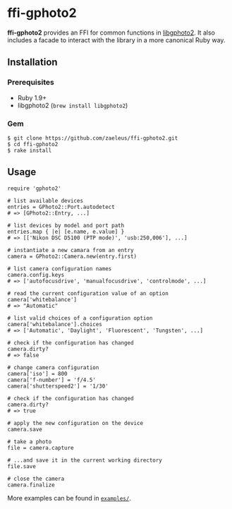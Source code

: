 # ffi-gphoto2

**ffi-gphoto2** provides an FFI for common functions in [libgphoto2][1].
It also includes a facade to interact with the library in a more
canonical Ruby way.

## Installation

### Prerequisites

  * Ruby 1.9+
  * libgphoto2 (`brew install libgphoto2`)

### Gem

    $ git clone https://github.com/zaeleus/ffi-gphoto2.git
    $ cd ffi-gphoto2
    $ rake install

## Usage

    require 'gphoto2'

    # list available devices
    entries = GPhoto2::Port.autodetect
    # => [GPhoto2::Entry, ...]

    # list devices by model and port path
    entries.map { |e| [e.name, e.value] }
    # => [['Nikon DSC D5100 (PTP mode)', 'usb:250,006'], ...]

    # instantiate a new camara from an entry
    camera = GPhoto2::Camera.new(entry.first)

    # list camera configuration names
    camera.config.keys
    # => ['autofocusdrive', 'manualfocusdrive', 'controlmode', ...]

    # read the current configuration value of an option
    camera['whitebalance']
    # => "Automatic"

    # list valid choices of a configuration option
    camera['whitebalance'].choices
    # => ['Automatic', 'Daylight', 'Fluorescent', 'Tungsten', ...]

    # check if the configuration has changed
    camera.dirty?
    # => false

    # change camera configuration
    camera['iso'] = 800
    camera['f-number'] = 'f/4.5'
    camera['shutterspeed2'] = '1/30'

    # check if the configuration has changed
    camera.dirty?
    # => true

    # apply the new configuration on the device
    camera.save

    # take a photo
    file = camera.capture

    # ...and save it in the current working directory
    file.save

    # close the camera
    camera.finalize

More examples can be found in [`examples/`][2].

[1]: http://www.gphoto.org/
[2]: https://github.com/zaeleus/ffi-gphoto2/tree/master/examples
